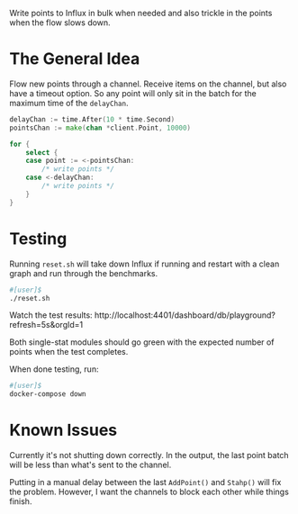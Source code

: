 Write points to Influx in bulk when needed and also trickle in the points when the flow slows down.

# The General Idea

Flow new points through a channel.  Receive items on the channel, but also have
a timeout option.  So any point will only sit in the batch for the maximum time
of the `delayChan`.

```go
delayChan := time.After(10 * time.Second)
pointsChan := make(chan *client.Point, 10000)

for {
    select {
    case point := <-pointsChan:
        /* write points */
    case <-delayChan:
        /* write points */
    }
}
```

# Testing

Running `reset.sh` will take down Influx if running and restart with a clean
graph and run through the benchmarks.

```bash
#[user]$
./reset.sh
```

Watch the test results: http://localhost:4401/dashboard/db/playground?refresh=5s&orgId=1

Both single-stat modules should go green with the expected number of points when the test completes.

When done testing, run:

```bash
#[user]$
docker-compose down
```

# Known Issues

Currently it's not shutting down correctly.  In the output, the last point batch will be less than what's sent to the channel.

Putting in a manual delay between the last `AddPoint()` and `Stahp()` will fix the problem.  However, I want the channels to block each other while things finish.
